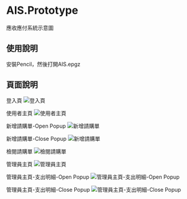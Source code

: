 # AIS.Prototype
應收應付系統示意圖

## 使用說明
安裝Pencil，然後打開AIS.epgz

## 頁面說明
登入頁
![登入頁](./images/login.png)

使用者主頁
![使用者主頁](./images/home.png)

新增請購單-Open Popup
![新增請購單](./images/add_billing_statmentopen.png)

新增請購單-Close Popup
![新增請購單](./images/add_billing_statmentclose.png)

檢閱請購單
![檢閱請購單](./images/view_billing_statment.png)

管理員主頁
![管理員主頁](./images/homeadmin.png)

管理員主頁-支出明細-Open Popup
![管理員主頁-支出明細-Open Popup](./images/billing_statement_listadminopen.png)

管理員主頁-支出明細-Close Popup
![管理員主頁-支出明細-Close Popup](./images/billing_statement_listadminclose.png)